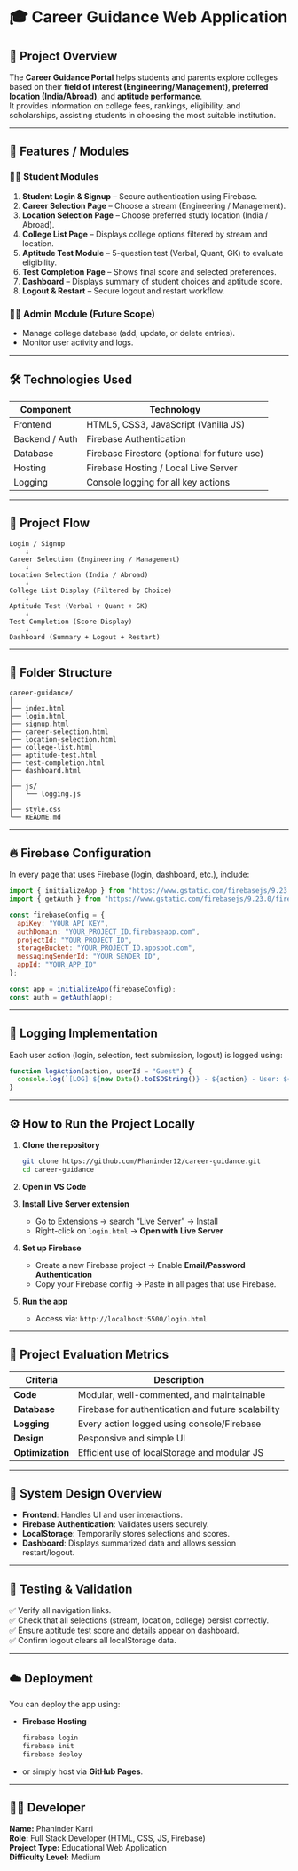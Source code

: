 # 🎓 Career Guidance Web Application

## 🧩 Project Overview
The **Career Guidance Portal** helps students and parents explore colleges based on their **field of interest (Engineering/Management)**, **preferred location (India/Abroad)**, and **aptitude performance**.  
It provides information on college fees, rankings, eligibility, and scholarships, assisting students in choosing the most suitable institution.

---

## 🚀 Features / Modules

### 👩‍🎓 Student Modules
1. **Student Login & Signup** – Secure authentication using Firebase.  
2. **Career Selection Page** – Choose a stream (Engineering / Management).  
3. **Location Selection Page** – Choose preferred study location (India / Abroad).  
4. **College List Page** – Displays college options filtered by stream and location.  
5. **Aptitude Test Module** – 5-question test (Verbal, Quant, GK) to evaluate eligibility.  
6. **Test Completion Page** – Shows final score and selected preferences.  
7. **Dashboard** – Displays summary of student choices and aptitude score.  
8. **Logout & Restart** – Secure logout and restart workflow.

### 🧑‍💻 Admin Module (Future Scope)
- Manage college database (add, update, or delete entries).
- Monitor user activity and logs.

---

## 🛠️ Technologies Used
| Component | Technology |
|------------|-------------|
| Frontend   | HTML5, CSS3, JavaScript (Vanilla JS) |
| Backend / Auth | Firebase Authentication |
| Database | Firebase Firestore (optional for future use) |
| Hosting | Firebase Hosting / Local Live Server |
| Logging | Console logging for all key actions |

---

## 🧮 Project Flow

```
Login / Signup 
    ↓
Career Selection (Engineering / Management)
    ↓
Location Selection (India / Abroad)
    ↓
College List Display (Filtered by Choice)
    ↓
Aptitude Test (Verbal + Quant + GK)
    ↓
Test Completion (Score Display)
    ↓
Dashboard (Summary + Logout + Restart)
```

---

## 🧰 Folder Structure
```
career-guidance/
│
├── index.html
├── login.html
├── signup.html
├── career-selection.html
├── location-selection.html
├── college-list.html
├── aptitude-test.html
├── test-completion.html
├── dashboard.html
│
├── js/
│   └── logging.js
│
├── style.css
└── README.md
```

---

## 🔥 Firebase Configuration
In every page that uses Firebase (login, dashboard, etc.), include:
```js
import { initializeApp } from "https://www.gstatic.com/firebasejs/9.23.0/firebase-app.js";
import { getAuth } from "https://www.gstatic.com/firebasejs/9.23.0/firebase-auth.js";

const firebaseConfig = {
  apiKey: "YOUR_API_KEY",
  authDomain: "YOUR_PROJECT_ID.firebaseapp.com",
  projectId: "YOUR_PROJECT_ID",
  storageBucket: "YOUR_PROJECT_ID.appspot.com",
  messagingSenderId: "YOUR_SENDER_ID",
  appId: "YOUR_APP_ID"
};

const app = initializeApp(firebaseConfig);
const auth = getAuth(app);
```

---

## 🧾 Logging Implementation
Each user action (login, selection, test submission, logout) is logged using:
```js
function logAction(action, userId = "Guest") {
  console.log(`[LOG] ${new Date().toISOString()} - ${action} - User: ${userId}`);
}
```

---

## ⚙️ How to Run the Project Locally

1. **Clone the repository**
   ```bash
   git clone https://github.com/Phaninder12/career-guidance.git
   cd career-guidance
   ```

2. **Open in VS Code**

3. **Install Live Server extension**  
   - Go to Extensions → search “Live Server” → Install  
   - Right-click on `login.html` → **Open with Live Server**

4. **Set up Firebase**  
   - Create a new Firebase project → Enable **Email/Password Authentication**
   - Copy your Firebase config → Paste in all pages that use Firebase.

5. **Run the app**  
   - Access via: `http://localhost:5500/login.html`

---

## 🧩 Project Evaluation Metrics
| Criteria | Description |
|-----------|-------------|
| **Code** | Modular, well-commented, and maintainable |
| **Database** | Firebase for authentication and future scalability |
| **Logging** | Every action logged using console/Firebase |
| **Design** | Responsive and simple UI |
| **Optimization** | Efficient use of localStorage and modular JS |

---

## 🧠 System Design Overview
- **Frontend**: Handles UI and user interactions.  
- **Firebase Authentication**: Validates users securely.  
- **LocalStorage**: Temporarily stores selections and scores.  
- **Dashboard**: Displays summarized data and allows session restart/logout.

---

## 🧪 Testing & Validation
✅ Verify all navigation links.  
✅ Check that all selections (stream, location, college) persist correctly.  
✅ Ensure aptitude test score and details appear on dashboard.  
✅ Confirm logout clears all localStorage data.

---

## ☁️ Deployment
You can deploy the app using:
- **Firebase Hosting**
  ```bash
  firebase login
  firebase init
  firebase deploy
  ```
- or simply host via **GitHub Pages**.

---

## 👨‍💻 Developer
**Name:** Phaninder Karri  
**Role:** Full Stack Developer (HTML, CSS, JS, Firebase)  
**Project Type:** Educational Web Application  
**Difficulty Level:** Medium  
